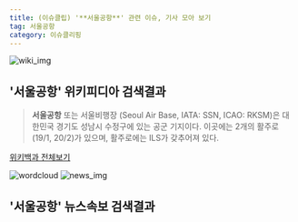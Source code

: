 ```yaml
---
title: (이슈클립) '**서울공항**' 관련 이슈, 기사 모아 보기
tag: 서울공항
category: 이슈클리핑
---
```

![wiki_img](https://user-images.githubusercontent.com/42597476/44503234-41136a80-a6d0-11e8-9071-6fc6418eafe4.png)
## **'**서울공항**'** 위키피디아 검색결과
>**서울공항** 또는 서울비행장 (Seoul Air Base, IATA: SSN, ICAO: RKSM)은 대한민국 경기도 성남시 수정구에 있는 공군 기지이다. 이곳에는 2개의 활주로(19/1, 20/2)가 있으며, 활주로에는 ILS가 갖추어져 있다.

<a href="https://ko.wikipedia.org/wiki/서울공항" target="_blank">위키백과 전체보기</a>

![wordcloud](https://s3.ap-northeast-2.amazonaws.com/lyrics101-wordcloud/2018-09-18-1537232954.png)
![news_img](https://user-images.githubusercontent.com/42597476/44507050-1206f400-a6e4-11e8-8d98-7ffbfebb353f.png)
## **'**서울공항**'** 뉴스속보 검색결과

